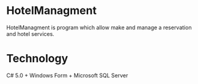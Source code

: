 # HotelManagment

HotelManagment is program which allow make and manage a reservation and hotel services.

# Technology

C# 5.0 + Windows Form + Microsoft SQL Server
